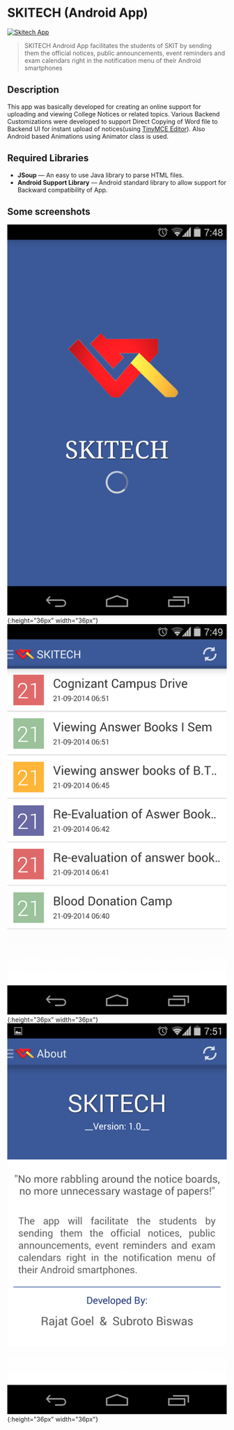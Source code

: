 SKITECH (Android App)
=====================

[![Skitech App](https://www.dropbox.com/s/t78nmhdcqezsyt1/skitech_version.svg?raw=1)](https://play.google.com/store/apps/details?id=in.ac.skit.skitech)

>SKITECH Android App facilitates the students of SKIT by sending them the official notices, public announcements, event reminders and exam calendars right in the notification menu of their Android smartphones

## Description

This app was basically developed for creating an online support for uploading and viewing College Notices or related topics. Various Backend Customizations were developed to support Direct Copying of Word file to Backend UI for instant upload of notices(using [TinyMCE Editor](https://www.tinymce.com/)). Also Android based Animations using Animator class is used.

## Required Libraries

- **JSoup** — An easy to use Java library to parse HTML files.
- **Android Support Library** — Android standard library to allow support for Backward compatibility of App.

## Some screenshots 
![](/1.png?raw=true){:height="36px" width="36px"}
![](/2.png?raw=true){:height="36px" width="36px"}
![](/3.png?raw=true){:height="36px" width="36px"}



